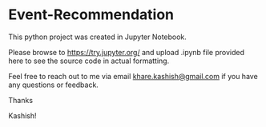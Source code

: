 # Event-Recommendation

This python project was created in Jupyter Notebook.

Please browse to https://try.jupyter.org/ and upload .ipynb file provided here to see the source code in actual formatting. 

Feel free to reach out to me via email khare.kashish@gmail.com if you have any questions or feedback.

Thanks

Kashish!
